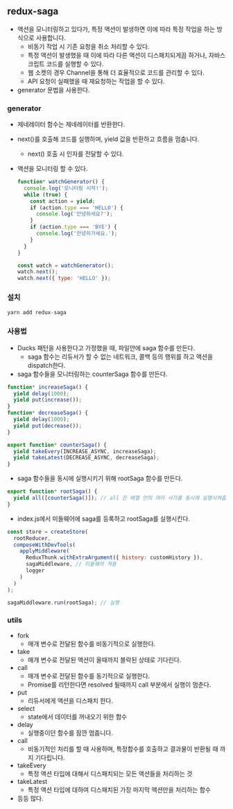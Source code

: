 ## redux-saga

- 액션을 모니터링하고 있다가, 특정 액션이 발생하면 이에 따라 특정 작업을 하는 방식으로 사용합니다.
  - 비동기 작업 시 기존 요청을 취소 처리할 수 있다.
  - 특정 액션이 발생했을 때 이에 따라 다른 액션이 디스패치되게끔 하거나, 자바스크립트 코드를 실행할 수 있다.
  - 웹 소켓의 경우 Channel을 통해 더 효율적으로 코드를 관리할 수 있다.
  - API 요청이 실패했을 때 재요청하는 작업을 할 수 있다.
- generator 문법을 사용한다.

### generator

- 제네레이터 함수는 제네레이터를 반환한다.
- next()를 호출해 코드를 실행하며, yield 값을 반환하고 흐름을 멈춥니다.
  - next() 호출 시 인자를 전달할 수 있다.
- 액션을 모니터링 할 수 있다.

  ```jsx
  function* watchGenerator() {
    console.log('모니터링 시작!');
    while (true) {
      const action = yield;
      if (action.type === 'HELLO') {
        console.log('안녕하세요?');
      }
      if (action.type === 'BYE') {
        console.log('안녕히가세요.');
      }
    }
  }

  const watch = watchGenerator();
  watch.next();
  watch.next({ type: 'HELLO' });
  ```

### 설치

```jsx
yarn add redux-saga
```

### 사용법

- Ducks 패턴을 사용한다고 가정했을 때, 파일안에 saga 함수를 만든다.
  - saga 함수는 리듀서가 할 수 없는 네트워크, 콜백 등의 행위를 하고 액션을 dispatch한다.
- saga 함수들을 모니터링하는 counterSaga 함수를 만든다.

```jsx
function* increaseSaga() {
  yield delay(1000);
  yield put(increase());
}
function* decreaseSaga() {
  yield delay(1000);
  yield put(decrease());
}

export function* counterSaga() {
  yield takeEvery(INCREASE_ASYNC, increaseSaga);
  yield takeLatest(DECREASE_ASYNC, decreaseSaga);
}
```

- saga 함수들을 동시에 실행시키기 위해 rootSaga 함수를 만든다.

```jsx
export function* rootSaga() {
  yield all([counterSaga()]); // all 은 배열 안의 여러 사가를 동시에 실행시켜줍니다.
}
```

- index.js에서 미들웨어에 saga를 등록하고 rootSaga를 실행시킨다.

```jsx
const store = createStore(
  rootReducer,
  composeWithDevTools(
    applyMiddleware(
      ReduxThunk.withExtraArgument({ history: customHistory }),
      sagaMiddleware, // 미들웨어 적용
      logger
    )
  )
);

sagaMiddleware.run(rootSaga); // 실행
```

### utils

- fork
  - 매개 변수로 전달된 함수를 비동기적으로 실행한다.
- take
  - 매개 변수로 전달된 액션이 올때까지 블락된 상태로 기다린다.
- call
  - 매개 변수로 전달된 함수를 동기적으로 실행한다.
  - Promise를 리턴한다면 resolved 될때까지 call 부분에서 실행이 멈춘다.
- put
  - 리듀서에게 액션을 디스패치 한다.
- select
  - state에서 데이터를 꺼내오기 위한 함수
- delay
  - 실행중이던 함수를 잠깐 멈춥니다.
- call
  - 비동기적인 처리를 할 때 사용하며, 특정함수를 호출하고 결과물이 반환될 때 까지 기다립니다.
- takeEvery
  - 특정 액션 타입에 대해서 디스패치되는 모든 액션들을 처리하는 것
- takeLatest
  - 특정 액션 타입에 대하여 디스패치된 가장 마지막 액션만을 처리하는 함수
- 등등 많다.
